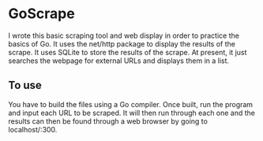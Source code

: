 # GoScrape
I wrote this basic scraping tool and web display in order to practice the basics of Go. It uses the net/http package to display the results of the scrape. It uses SQLite to store the results of the scrape. At present, it just searches the webpage for external URLs and displays them in a list.

## To use
You have to build the files using a Go compiler. Once built, run the program and input each URL to be scraped. It will then run through each one and the results can then be found through a web browser by going to localhost/:300.
